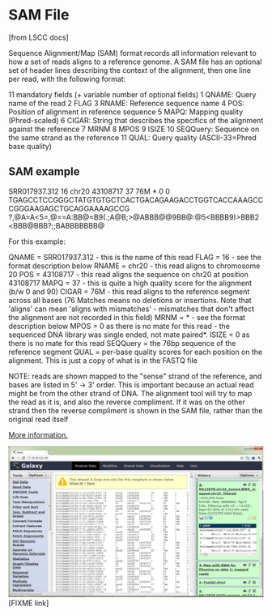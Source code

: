 # SAM File

[from LSCC docs]

Sequence Alignment/Map (SAM) format records all information relevant to how a set of reads aligns to a reference genome. A SAM file has an optional set of header lines describing the context of the alignment, then one line per read, with the following format:

11 mandatory fields (+ variable number of optional fields)
1    QNAME: Query name of the read
2    FLAG
3    RNAME: Reference sequence name
4    POS: Position of alignment in reference sequence
5    MAPQ: Mapping quality (Phred-scaled)
6    CIGAR: String that describes the specifics of the alignment against the reference
7    MRNM
8    MPOS
9    ISIZE
10  SEQQuery: Sequence on the same strand as the reference
11  QUAL: Query quality (ASCII-33=Phred base quality)


## SAM example
SRR017937.312 16   chr20 43108717 37   76M   *    0    0
TGAGCCTCCGGGCTATGTGTGCTCACTGACAGAAGACCTGGTCACCAAAGCCCGGGAAGAGCTGCAGGAAAAGCCG
?,@A=A<5=,@==A:BB@=B9(.;A@B;>@ABBB@@9BB@:@5<BBBB9)>BBB2<BBB@BBB?;;BABBBBBBB@

For this example:

QNAME = SRR017937.312 - this is the name of this read
FLAG = 16 - see the format description below
RNAME = chr20 - this read aligns to chromosome 20
POS = 43108717 - this read aligns the sequence on chr20 at position 43108717
MAPQ = 37 - this is quite a high quality score for the alignment (b/w 0 and 90)
CIGAR = 76M - this read aligns to the reference segment across all bases (76 Matches means no deletions or insertions. Note that 'aligns' can mean 'aligns with mismatches' - mismatches that don't affect the alignment are not recorded in this field)
MRNM = * - see the format description below
MPOS = 0 as there is no mate for this read - the sequenced DNA library was single ended, not mate paired*.
ISIZE = 0 as there is no mate for this read
SEQQuery = the 76bp sequence of the reference segment
QUAL = per-base quality scores for each position on the alignment. This is just a copy of what is in the FASTQ file

NOTE: reads are shown mapped to the "sense" strand of the reference, and bases are listed in 5' -> 3' order. This is important because an actual read might be from the other strand of DNA. The alignment tool will try to map the read as it is, and also the reverse compliment. If it was on the other strand then the reverse compliment is shown in the SAM file, rather than the original read itself

[More information.](https://samtools.github.io/hts-specs/SAMv1.pdf)

![SAM file](sam.png) [FIXME link]
